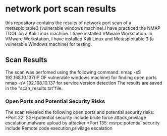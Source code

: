 # network port scan results
this repository contains the results of network port scan of a metasploitable3 (vulnerable windows machine).I have practiced the NMAP TOOL on a Kali Linux machine. I have installed VMware Workstation. In VMware Workstation, I have installed Kali Linux and Metasploitable 3 (a vulnerable Windows machine) for testing.
## Scan Results 
The scan was perfomed using the following command:
nmap -sS 192.168.10.137(IP OF vulnerable windows machine) for finding open ports
nmap -sV 192.168.10.137 for service version detection
The results are saved in the "scan_results.txt"file.
### Open Ports and Potential Security Risks
The scan revealed the following open ports and potential security risks:
*Port 22: SSH:potential security include brute force attack,privilage escalation,malware upload by attacker
*Port 135: msrpc:potential security include Remote code execution,privilage escalation
